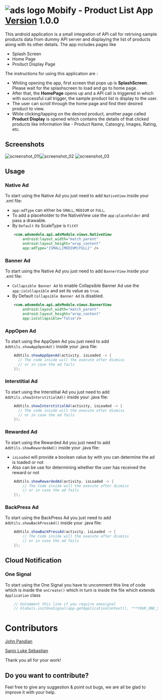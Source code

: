 ![ads logo][adslogo] Mobify - Product List App [Version]() 1.0.0
======

This android application is a small integration of API call for retriving sample products data from dummy API server and displaying the list of products along with its other details. The app includes pages like

* Splash Screen
* Home Page
* Product Display Page

The instructions for using this application are :
* Whiling opening the app, first screen that pops up is **SplashScreen**. Please wait for the splashscreen to load and go to home page.
* After that, the **HomePage** opens up and a API call is triggered in which with successful call trigger, the sample product list is display to the user.
* The user can scroll through the home page and find their desired product to view.
* While clicking/tapping on the desired product, another page called **Product Display** is opened which contains the details of that clicked products like information like - Product Name, Cateogry, Images, Rating, etc.

Screenshots
-----------

![screenshot_01][1]!![screenshot_02][2] ![screenshot_03][3]


Usage
-----

### Native Ad
To start using the Native Ad you just need to add ``NativeView`` inside your .xml file:
* ``app:adType`` can either be `SMALL`, `MEDIUM` or `FULL`.
* To add a placeholder to the NativeView use the `app:placeholder` and pass a drawable.
* By `Default` its ScaleType is `FitXY`
```xml
    <com.adsmodule.api.adsModule.views.NativeView
        android:layout_width="match_parent"
        android:layout_height="wrap_content"
        app:adType="{SMALL|MEDIUM|FULL}" />
```

### Banner Ad
To start using the Native Ad you just need to add ``BannerView`` inside your .xml file:
* ``Collapsible Banner Ad`` to enable Collapsible Banner Ad use the `app:isCollapsible` and set its value as `true`.
* By Default ``Collapsible Banner Ad`` is disabled.

```xml
    <com.adsmodule.api.adsModule.views.BannerView
        android:layout_width="match_parent"
        android:layout_height="wrap_content"
        app:isCollapsible="false"/>
```


### AppOpen Ad
To start using the AppOpen Ad you just need to add ``AdUtils.showAppOpenAd()`` inside your .java file:

```java
    AdUtils.showAppOpenAd(activity, isLoaded -> {
      // The code inside will the execute after dismiss
      // or in case the ad fails
    });
```

### Interstitial Ad
To start using the Interstitial Ad you just need to add ``AdUtils.showInterstitialAd()`` inside your .java file:

```java
    AdUtils.showInterstitialAd(activity, isLoaded -> {
      // The code inside will the execute after dismiss
      // or in case the ad fails
    });
```

### Rewarded Ad
To start using the Rewarded Ad you just need to add ``AdUtils.showRewardedAd()`` inside your .java file:
* ``isLoaded`` will provide a boolean value by with you can determine the ad is loaded or not
* Also can be use for determining whether the user has received the reward or not

```java
    AdUtils.showRewardedAd(activity, isLoaded -> {
        // The Code inside will the execute after dismiss
        // or in case the ad fails
    });
```
### BackPress Ad
To start using the BackPress Ad you just need to add ``AdUtils.showBackPressAd()`` inside your .java file:

```java
    AdUtils.showBackPressAd(activity, isLoaded -> {
        // The Code inside will the execute after dismiss
        // or in case the ad fails
    });
```

Cloud Notification
-----

### One Signal
To start using the One Signal you have to uncomment this line of code which is inside the ``onCreate()`` which in turn is inside the file which extends ``Application`` class

```java
    // UnComment this line if you require onesignal
    // Globals.initOneSignal(app.getApplicationContext(), "**YOUR_ONE_SIGNAL_APP_ID**");
```

# Contributors

[John Pandian](https://github.com/I-KNOWN)

[Sanio Luke Sebastian](https://github.com/SanioLukeIDE)

Thank you all for your work!

Do you want to contribute?
--------------------------

Feel free to give any suggestion & point out bugs, we are all  be glad to improve it with your help.

[1]: ./images/screenshot_01.jpg
[2]: ./images/screenshot_02.jpg
[3]: ./images/screenshot_03.jpg
[adslogo]: ./images/app_icon.webp
